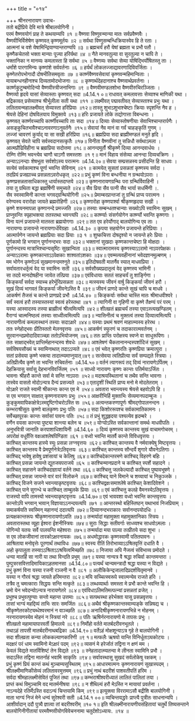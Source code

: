+++
title = "०१४"

+++
श्रीनरनारायण उवाच-  
ततो बद्रीप्रिये देवि मात्रे श्रीबालयोगिनी ।  
परमं वैष्णवयोगं प्राह ते कथयाम्यपि ॥१ ॥
वैष्णवा विष्णुवन्मान्या मातः सर्वप्रवैष्णवैः ।  
वैष्णवीभिर्विशेषेण कृष्णवत् कृष्णमूर्तयः ॥२ ॥
सर्वथा विष्णुसम्बन्धिक्रियास्वेव हि ते रताः ।  
आत्मनां च वशे येषामिन्द्रियाण्यान्तराण्यपि ॥३ ॥
ब्रह्मचर्यं हरौ येषां ब्रह्मता च प्रभौ पतौ ।  
कृष्णैकचेतसो भक्ता मान्याः पूज्या हरिर्यथा ॥४ ॥
नैते मानवतुल्या वा सुरतुल्या न चापि ते ।  
भक्तानिका न मानव्यः कमलास्ता हि सर्वथा ॥५ ॥
वैष्णव्यः सर्वथा सेव्या योषिद्भिर्योषितस्तु ताः ।  
धर्मांशे पारगामिन्यः कृष्णांशे सर्ववर्तनाः ॥६ ॥
हर्यर्थं लोकलज्जाद्यावरणादिविवर्जिताः ।  
कृष्णेतरोपभोगादौ दोषभीतिसमवृताः ॥७ ॥
कार्ष्णवैष्णवसेवायां कृष्णवन्महिमान्विताः ।  
मायाबन्धनहीनाश्च दिव्यतामोदभोजनाः ॥८ ॥
कृष्णार्थदेहदानाश्च वैष्णवार्थप्रवर्तनाः ।  
कार्ष्णकुटुम्बमोदिन्यो वैष्णवीस्त्रीजनाभिगाः ॥९ ॥
वैष्णवीमण्डलशोभा वैष्णवीरुचिरञ्जिताः ।  
वैष्णव्यो हृदये यासां सेव्यास्ताः कृष्णवत् सदा ॥4.14.१ ०॥
राधावत् कमलावत्ताः सेव्याश्च माणिकी यथा ।  
बद्रिकावत् प्रसेव्याश्च श्रीर्भूलीला सती यथा ॥११ ॥
लक्ष्मीवत् पद्मावतीवत् सेव्यास्ताश्च प्रभुः यथा ।  
ललितावन्महालक्ष्मीवत् सेव्यास्ता हरिप्रियाः ॥१२॥
तास्तु शुभाऽशुभाश्चेष्टाः क्रियाः स्पृशन्ति नैव ह ।  
श्रेयसे देहिनां दोषविलयाय विमुक्तये ॥१३॥
हरिः प्रजायते लोके तद्योगात्ता विबन्धनाः ।  
कृष्णवत् कार्ष्णवच्चापि कार्ष्णीवच्चापि ताः सदा ॥१४॥
दिव्याः सेव्यास्तोषणीयाः सेवाभिश्चान्तरार्पणैः ।  
असङ्कुचितभावैश्चाऽनावरणाऽनुवर्तनैः ॥१५॥
सेवायां नैव मानं वा गर्वं चाहङ्कृतिं गुणम् ।  
लज्जां चावरणं कुर्याद् या सा सखी हरिप्रिया ॥१६॥
ब्रह्मप्रिया सदा ब्राह्मीमण्डलं मनुते हृदि ।  
कृष्णवत् सेवते चापि सर्वस्वदानसत्कृतैः ॥१७॥
विनीता वैष्णवीनां तु सन्निधौ सर्वथाऽमला ।  
आत्मप्रौढिविहीना च ब्रह्मप्रिया सदोत्तमा ॥१८॥
आनन्दमूर्तौ श्रीकृष्णे दिव्या आनन्दवार्धयः ।  
रोम्णि रोम्णि भवन्त्येव चाणौ चाऽणौ समस्तशः ॥१ ९॥
मानं विहाय संसेव्या आनन्दा दिव्यचक्रिणः ।  
अन्याऽऽनन्दाः शेषभूता सर्वशोऽस्य परात्मनः ॥4.14.२०॥
सेवया सम्प्रसन्नस्य प्रसीदन्ति हि साधवः ।  
सत्येवं सर्वकामाश्च पूर्णा भवन्ति सेविनाम् ॥२१ ॥
कामयेत् सुसतां प्रसन्नतां कृष्णस्य सर्वदा ।  
तदप्रियं प्रजह्याच्च प्रसन्नताऽवरोधकृत् ॥२२॥
प्रभुं कृष्णं विना बन्धनीया न ग्रन्थयोऽपराः ।  
कृष्णप्रसन्नतासाधिकास्तु धार्यास्तदाप्तये ॥२३॥
कृष्णनारायणग्रन्थिः परा ग्रन्थिर्विवाहिनी ।  
तया तु ग्रथिता बद्धा ब्रह्मर्षिणी समुच्यते ॥२४॥
सैव प्रिया सैव पत्नी सैव भार्या सधर्मिणी ।.  
सैव स्वस्वामिनी कान्ता भगवद्ग्रन्थियोगिनी ॥२५॥
प्रेमाम्बरप्रान्तजां तु ग्रन्थिं प्राप्य परात्मनः ।  
वरेण्यस्य वरारोहा जायते ब्रह्मरोहिणी ॥२६॥
कृष्णारोहा कृष्णपार्श्वा श्रीकृष्णहृदया सखी ।  
कृष्णे शयनमापन्ना कृष्णानन्दे प्रमज्जति ॥२७॥
तस्याः सम्बन्धतश्चान्याः सख्योऽपि स्वामिनः सुखम् ।  
प्राप्नुवन्ति स्पृहाभक्त्या ततस्तथा भवन्त्यपि ॥२८॥
कार्ष्ण्याः संसर्गयोगेन कार्ष्ण्यो भवन्ति कृष्णगाः ।  
विना यत्नं प्रजायन्ते मातस्ता ब्रह्मयोगगाः ॥२९॥
तत एव हरेर्योगाद् बालयोगिन्य एव ताः ।  
नारायण्यः प्रजायन्ते नारायणार्धविग्रहाः ॥4.14.३० ॥
कृपया सहयोगेन प्रजायन्ते हरिप्रियाः ।  
आत्मार्पणेन जायन्ते ब्रह्मप्रियाः सदा प्रियाः ॥३ १ ॥
शुष्कचित्ता दोषदृश्यो न जायन्ते हरेः प्रियाः ।  
पूर्णकामो हि भगवान् पूर्णानन्दभरः सदा ॥३२॥
भक्तानां सुखदाः कृष्णकान्तचेष्टा हि मोक्षदाः ।  
पूर्णानन्दस्य मात्राभिश्चान्यसृष्टिः सुखान्विता ॥३३॥
स्वात्मारामस्य कृष्णस्याऽऽरामो नाऽपरपेक्षकः ।  
अन्याऽऽरामाः कृष्णकान्ताऽऽपेक्षकाः शाश्वतांऽशकाः ॥३४॥
एवम्मत्यवहीनानां भवेदज्ञानमुल्बणम् ।  
मम भोगेन कृष्णोऽयं सुखमानन्दमश्नुते ॥३५॥
इतिदोषवती मातर्नैव स्यात् माधवप्रिया ।  
सर्वावतारधर्तृत्वं वेद या स्वामिनः सती ॥३६॥
सर्वसौख्यप्रदातृत्वं वेद कृष्णस्य भामिनी ।  
सा तदग्रे मानदोषहीना जायेत तत्प्रिया ॥३७॥
एवंविधायाः सततं साहचर्यं तु शार्ङ्गिणा ।  
किङ्कर्यां सर्वदा स्याच्च हरेर्भूरिप्रसन्नता ॥३८॥
मत्स्यस्य जीवनं वार्षु किङ्कर्या जीवनं हरौ ।  
सुखं दिव्यं भागवतं किङ्कर्या जीवनेऽस्ति वै ॥३९॥
जीवनं प्राणदे कान्ते सुखं चापि च माधवे ।  
आकर्षणं तैजसं च कान्ते प्राणप्रदे प्रभौ ॥4.14.४० ॥
किङ्कर्याः सर्वथा चास्ति मातः श्रीमाधवीश्वरे ।  
सर्वं स्वत्वं हरौ तस्यास्तस्यां स्वत्वं हरेस्तथा ॥४१ ॥
त्यागिनी वा गृहिणी वा कृष्णे तैक्ष्ण्यं परं परम् ।  
यस्या आस्वादस्य तस्या ब्राह्मीत्वं श्रीत्वमित्यपि ॥४२॥
शीलव्रतं ब्रह्मचर्यं तस्या एवाऽस्त्यखण्डितम् ।  
वैराग्यं चात्मनिष्ठत्वं तस्याः साध्वीत्वमित्यपि ॥४३॥
न्यासिनीत्वं च मुक्तत्वं तस्या दिव्यात्वमित्यपि ।  
नारायणीत्वं कमलास्थानं तस्याः सदाऽक्षरे ॥४४॥
यस्याः प्रथमं श्रवणं माहात्म्यस्य हरेरथ ।  
ततः स्नेहोद्भवः प्रीतिस्ततो मेलनवृत्तयः ॥४५॥
आकर्षणं स्फुरणं च तदाकारात्मवर्तनम् ।  
सुरवानन्दप्रमोदादिवाञ्च्छा ततोऽभियोजनम् ॥४६॥
ततः प्राप्तिः परोक्षस्य स्वप्ने वा साधुरूपिणः ।  
ततः साक्षाद्भवेत् प्राप्तिर्महानन्दस्य शेवधेः ॥४७॥
आश्लेषणं चैकतानानन्दस्पर्शादिजं सुखम् ।  
सर्वविषयसौख्यं च स्वामिनाथात् तदाऽऽप्यते ॥४८॥
एवं भवेत् कृष्णरतिः कृष्णप्रिया क्रमात्पुरा ।  
सतां प्रसेवया कृष्णे भक्त्या तादात्म्यमाप्नुयात्॥४९॥
सत्सेवया त्वतिप्रीत्या सर्वं सम्पद्यते स्त्रियाः ।  
अतिप्रीत्यैव कृष्णे ता भवन्ति रुचिवर्तनाः ॥4.14.५०॥
वर्तनं त्यागरूपं तद् दिव्यं नारायणेऽर्पितम् ।  
देहक्रियासु सर्वासु देहभानविवर्जितम् ॥५१ ॥
साध्यो नारायणः कृष्णः कान्तः पतिर्मयाऽर्जितः ।  
भावनाः श्रीहरौ कान्ते सर्वा मे सन्ति नाऽपराः ॥५२॥
मदाश्रयस्थितानां च तथैव सन्ति भावनाः ।  
तास्वेव वासतो मोदोऽन्यत्र दैन्यं प्रसज्यते ॥५३॥
एतादृशीं स्थितिं प्राप्य मनो मे मोदतेतराम् ।  
योऽक्षरे राजते स्वामी श्रीकान्तः कान्त एव मे ॥५४॥
अवतारा भवन्त्यस्य श्रेयसे बहवोऽपि हि ।  
स एव भगवान् साक्षात् कृष्णनारायणः प्रभुः ॥५५॥
आक्षरीभिर्हि मुक्ताभिः सेव्यमानपदाम्बुजः ।  
कुङ्कुमवापिकाक्षेत्रेऽस्मद्दृष्टिगोचरोऽस्ति सः ॥५६॥
अत्यन्तकरुणापूर्णः श्रीमद्गोपालनन्दनः ।  
कम्भराश्रीसुतः कृष्णो बालकृष्णः प्रभुः पतिः ॥५७॥
सदा किशोररूपश्च सर्वकामातिकामनः ।  
सर्वेच्छापूरकः कान्तः सर्वासां पावनः पतिः ॥५८॥
तं प्रभुं शुद्धहृदया पश्यत्येव हृदम्बरे ।  
वर्णेन वयसा कान्त्या पुष्ट्या शान्त्या बलेन च ॥५९॥
योग्योऽस्ति सर्वकान्तानां समर्थः माधवीपतिः ।  
अनुभवित्री जानाति करपाशाधिशायिनी ॥4.14.६० ॥
दिव्यं कृष्णस्य कान्तस्य सुखं वाचामगोचरम् ।  
अपरोक्षं वधूर्वेत्ति वक्षआश्लेषपिण्डिता ॥६१ ॥
वध्वो भवन्ति मातर्वै कान्ते विविधवृत्तयः ।  
काश्चित् कान्तस्य हास्ये स्युः प्रसन्ना लग्नवृत्तयः ॥६२॥
काश्चित् कान्तस्य वै नर्मवाक्येषु मिष्टवृत्तयः ।  
काश्चित् कान्तस्य वै प्रेमपूर्णनेत्रेऽतिवृत्तयः ॥६३॥
काश्चित् कान्तस्य सौन्दर्ये शृगारे यौवनेऽतिगाः ।  
काश्चिद् भावेषु हावेषु प्रशंसायां च केलिषु ॥६४॥
काश्चिदेकान्तरमणे काश्चिद् विहरणे बहिः ।  
काश्चित् प्रसन्ना जायन्ते द्यूतजयपराजये ॥६५ ॥
काश्चिन्मानप्रदाने च काश्चित् स्पर्शे सहादने ।  
काश्चित् सहासने काश्चिदाज्ञायां वर्तने तथा ॥६६॥
काश्चित्तु जलकेल्यादौ काश्चित् पुष्पावभूषणे ।  
काश्चित् प्रसन्ना जायन्ते वारं वारं विलोकने ॥६७॥
काश्चिद् याने विमाने च शय्यायां च निकुञ्जके ।  
काश्चिद् विजने सजने भवन्त्याकृष्टवृत्तयः ॥६८॥
काश्चिद्वक्षःसमाश्लेषे काश्चित् केशादिवेशने ।  
काश्चित् पाने सुगन्धे च काश्चित् ताम्बुलके प्रियाः ॥६९॥
एवं काश्चित्तु कलहे वैमनस्येऽतिवृत्तयः ।  
राजस्यो वापि तामस्यो भवन्त्याकृष्टवृत्तयः ॥4.14.७०॥
एवं भाववशा वध्वो भवन्ति कान्तवृत्तयः ।  
कान्तोऽपि भगवान् भावान् विज्ञायाऽऽनन्दयत्यपि ॥७१ ॥
आन्तरस्थो बहिस्तिष्ठन् यथाभावं निजप्रियाम् ।  
समाकर्षयति स्वस्मिन् महानन्दं ददात्यपि ॥७२॥
दिव्यानन्दभराकारः सर्वानन्दपयोदधिः ।  
प्रत्यक्षकान्तरूपः श्रीकृष्णनारायणोऽवति ॥७३॥
तन्मर्यादां महामुक्ता महामुक्तानिकाः स्त्रियः ।  
अवतारास्तथा व्यूहा ईश्वरा ईशनीस्त्रियः ॥७४॥
सुराः सिद्धाः सतीवर्गाः साध्व्यश्च साधवोऽमलाः ।  
योगिन्यो यतयः सर्वे पालयन्ति महेश्वराः ॥७५॥
तन्मर्यादा मया पाल्या तत्प्रीतये सदा शुभा ।  
स एव लोकजीवानां तारकोऽक्षरनायकः ॥७६॥
अधमोद्धारकः कृष्णस्वामी पतितपावनः ।  
आश्रिताया मनोवृत्तेः पूरणार्थं तथाविधः ॥७७॥
स्वस्य रीतिं तिरोभाव्याऽऽश्रितवृत्तिं दधाति वै ।  
अहो कृपालुता तस्याऽऽश्रिताऽऽश्रयित्वमिच्छति ॥७८॥
निजाया अपि नैजत्वं संविभाव्य प्रमोदते ।  
धन्या मातर्हि सा नारी या तथा विन्दति प्रभुम् ॥७९॥
यस्या नान्यत्र वै श्रद्धा रुचिर्वा कान्तमन्तरा ।  
पुम्पुत्ररसवित्तादिमायिकाऽहतमानसा ॥4.14.८०॥
पत्यर्थं चान्यमन्त्रादौ श्रद्धा यस्या न विद्यते ।  
प्रभुं कृष्णं विना यस्या रजनी रञ्जनी न वै ॥८१ ॥
अलौकिकेन्द्रजालादिप्रदर्शयितृमानवे ।  
यस्या न गौरवं श्रद्धा जायते हरिमन्तरा ॥८२॥
मयि सच्चित्स्वरूपे स्वात्मन्येव राजते हरिः ।  
तत्रैव तु चमत्काराः सिद्धयः सन्ति मत्कृते ॥८३॥
लब्धव्यार्थाः समस्ता मे प्रभौ कान्ते भवन्ति हि ।  
भ्रमो येन भवेदन्योऽन्यत्र नारायणेतरे ॥८४॥
एवंविधाऽतिमतिमत्पत्न्यां प्रसन्नतां व्रजेत् ।  
प्रभुश्च प्रभुवत्पुण्याः सन्तो महान्त उत्तमाः ॥८५॥
सत्पथस्था हरेर्भक्ता यासु प्रसन्नवृत्तयः ।  
तासां भाग्यं महद्दिव्यं ताभिः सारः समर्जितः ॥८६॥
अथैवं श्रीकृष्णकान्तस्वाम्यङ्के सन्निषद्य च ।  
श्रीकृष्णेतरकोट्यब्धेश्वरमानं न वाञ्च्छति ॥८७॥
अनादिश्रीकृष्णनारायणभिन्ने न मोहनम् ।  
नरनारायणस्येव मोहनं न स्त्रियां नरे ॥८८॥
पतिः ऋषिर्नरनारायणो मे तापसः प्रभुः ।  
शीलव्रतो महामायापारवर्ती हिमालये ॥८९॥
निर्मोहो वर्तते मातर्बदरीवनभूतले ।  
तथाऽहं तापसी मातर्बदरीनाथबद्रिका ॥4.14.९०॥
वर्तेऽहं मोक्षशून्याऽत्र गृहे ते बालयोगिनी ।  
सदा शीलव्रता कन्या लोककल्याणकारिणी ॥९ १॥
मत्फलैः ऋषयो यान्ति विनिर्धूताऽघकोटयः ।  
मदक्षरं परं धाम स्वामिनो मेऽक्षरं पदम् ॥९२॥
व्यसनं मे हरेर्जातं तद्विना न क्षणं मम ।  
केवलं विद्यते मातर्विशिष्टं तेन विद्यते ॥९३ ॥
स्नेहतादात्म्यतन्वा मे लीनता स्वामिनि प्रभौ ।  
सदाऽस्ति तद्विना मातर्नाहं भवामि साकृतिः ॥९४॥
सर्वावस्थासु सुखदं सर्वलोकेषु रक्षकम् ।  
प्रभुं कृष्णं प्रियं कान्तं कथं मुञ्चाम्यसुस्थितम् ॥९५॥
आधारमात्मनः कृष्णनारायणं सुखास्पदम् ।  
श्रीलक्ष्मीमाणिकीसेव्यं ललितावरमुत्तमम् ॥९६॥
प्रभुं नाथं बदरीशं पाशवतीपतिं हरिम ।  
सर्वदा श्रीमहालक्ष्मीसेवितं पूजितं तथा ॥९७॥
कम्भराश्रीश्वरीध्यातं लालितं पालितां तया ।  
प्राप्तं कथं विमुञ्चामि वद मातर्मनीषया ॥९८॥
न शैथिल्यं हरौ मेऽस्ति न मायायां प्रवर्तना ।  
नाऽन्यदेहे रतिर्मेऽस्ति वदाऽन्यं चिन्तयामि किम् ॥९९॥
इत्युक्त्वा विररामाऽसौ बद्रीशि बालयोगिनी ।  
माता भाग्यं निजं मेने धन्यं सुरेश्वरी सती ॥4.14.१ ००॥
व्यचिन्तयद्धरेः प्राप्त्यै पुत्रीतः साधनान्यपि ।  
आशीर्वादान् ददौ पुत्र्यै ज्ञात्वा तां बदरीश्वरीम् ॥१० १॥
इति श्रीलक्ष्मीनारायणीयसंहितायां चतुर्थे तिष्यसन्ताने बालयोगिनीगीतायां परमवैष्णवीयोगविवेचननामा चतुर्दशोऽध्यायः. ॥१४ ॥
    
